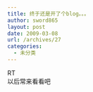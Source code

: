 ```yaml
---
title: 终于还是开了个blog。。。
author: sword865
layout: post
date: 2009-03-08
url: /archives/27
categories:
  - 未分类
---
```

RT  
以后常来看看吧

